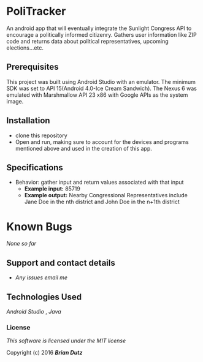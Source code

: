 # PoliTracker

An android app that will eventually integrate the Sunlight Congress API to encourage a politically informed citizenry. Gathers user information like ZIP code and returns data about political representatives, upcoming elections...etc.  

## Prerequisites

This project was built using Android Studio with an emulator. The minimum SDK was set to API 15(Android 4.0-Ice Cream Sandwich). The Nexus 6 was emulated with Marshmallow API 23 x86 with Google APIs as the system image.

## Installation

* clone this repository
* Open and run, making sure to account for the devices and programs mentioned above and used in the creation of this app.

## Specifications

* Behavior: gather input and return values associated with that input
  * **Example input:** 85719
  * **Example output:** Nearby Congressional Representatives include Jane Doe in the nth district and John Doe in the n+1th district

# Known Bugs

_None so far_

## Support and contact details

* _Any issues email me_

## Technologies Used

_Android Studio_ , _Java_

### License

*This software is licensed under the MIT license*

Copyright (c) 2016 **_Brian Dutz_**
